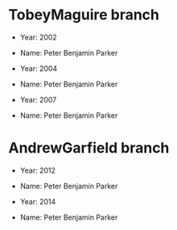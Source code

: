# TobeyMaguire branch

- Year: 2002
- Name: Peter Benjamin Parker

- Year: 2004
- Name: Peter Benjamin Parker

- Year: 2007
- Name: Peter Benjamin Parker

# AndrewGarfield branch

- Year: 2012
- Name: Peter Benjamin Parker

- Year: 2014
- Name: Peter Benjamin Parker

